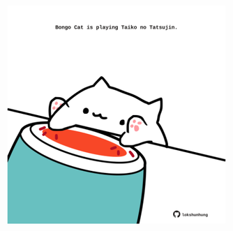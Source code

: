 <!-- built at 06/09/2025, 10:00:33 UTC -->
<p align="center">
  <img width="500" height="500" src="./ReadmeImage.svg">
</p>
